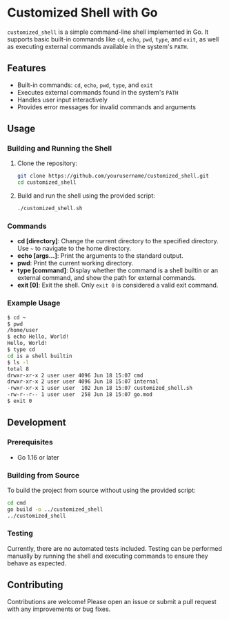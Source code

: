 # Customized Shell with Go

`customized_shell` is a simple command-line shell implemented in Go. It supports basic built-in commands like `cd`, `echo`, `pwd`, `type`, and `exit`, as well as executing external commands available in the system's `PATH`.

## Features

- Built-in commands: `cd`, `echo`, `pwd`, `type`, and `exit`
- Executes external commands found in the system's `PATH`
- Handles user input interactively
- Provides error messages for invalid commands and arguments

## Usage

### Building and Running the Shell

1. Clone the repository:
    ```sh
    git clone https://github.com/yourusername/customized_shell.git
    cd customized_shell
    ```

2. Build and run the shell using the provided script:
    ```sh
    ./customized_shell.sh
    ```

### Commands

- **cd [directory]**: Change the current directory to the specified directory. Use `~` to navigate to the home directory.
- **echo [args...]**: Print the arguments to the standard output.
- **pwd**: Print the current working directory.
- **type [command]**: Display whether the command is a shell builtin or an external command, and show the path for external commands.
- **exit [0]**: Exit the shell. Only `exit 0` is considered a valid exit command.

### Example Usage

```sh
$ cd ~
$ pwd
/home/user
$ echo Hello, World!
Hello, World!
$ type cd
cd is a shell builtin
$ ls -l
total 8
drwxr-xr-x 2 user user 4096 Jun 18 15:07 cmd
drwxr-xr-x 2 user user 4096 Jun 18 15:07 internal
-rwxr-xr-x 1 user user  102 Jun 18 15:07 customized_shell.sh
-rw-r--r-- 1 user user  258 Jun 18 15:07 go.mod
$ exit 0
```

## Development

### Prerequisites

- Go 1.16 or later

### Building from Source

To build the project from source without using the provided script:

```sh
cd cmd
go build -o ../customized_shell
../customized_shell
```

### Testing

Currently, there are no automated tests included. Testing can be performed manually by running the shell and executing commands to ensure they behave as expected.

## Contributing

Contributions are welcome! Please open an issue or submit a pull request with any improvements or bug fixes.